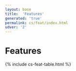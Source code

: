 ```yaml
---
layout: base
title:  'Features'
generated: 'true'
permalink: cs/feat/index.html
udver: '2'
---
```


# Features

{% include cs-feat-table.html %}
